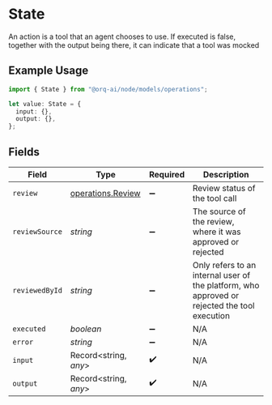 # State

An action is a tool that an agent chooses to use. If executed is false, together with the output being there, it can indicate that a tool was mocked

## Example Usage

```typescript
import { State } from "@orq-ai/node/models/operations";

let value: State = {
  input: {},
  output: {},
};
```

## Fields

| Field                                                                                        | Type                                                                                         | Required                                                                                     | Description                                                                                  |
| -------------------------------------------------------------------------------------------- | -------------------------------------------------------------------------------------------- | -------------------------------------------------------------------------------------------- | -------------------------------------------------------------------------------------------- |
| `review`                                                                                     | [operations.Review](../../models/operations/review.md)                                       | :heavy_minus_sign:                                                                           | Review status of the tool call                                                               |
| `reviewSource`                                                                               | *string*                                                                                     | :heavy_minus_sign:                                                                           | The source of the review, where it was approved or rejected                                  |
| `reviewedById`                                                                               | *string*                                                                                     | :heavy_minus_sign:                                                                           | Only refers to an internal user of the platform, who approved or rejected the tool execution |
| `executed`                                                                                   | *boolean*                                                                                    | :heavy_minus_sign:                                                                           | N/A                                                                                          |
| `error`                                                                                      | *string*                                                                                     | :heavy_minus_sign:                                                                           | N/A                                                                                          |
| `input`                                                                                      | Record<string, *any*>                                                                        | :heavy_check_mark:                                                                           | N/A                                                                                          |
| `output`                                                                                     | Record<string, *any*>                                                                        | :heavy_check_mark:                                                                           | N/A                                                                                          |